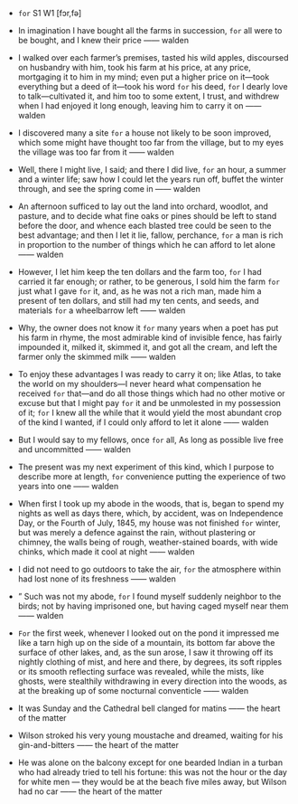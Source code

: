 - `for` S1 W1 [fɔr,fə]



-  In imagination I have bought all the farms in succession, `for` all were to be bought, and I knew their price —— walden

-  I walked over each farmer’s premises, tasted his wild apples, discoursed on husbandry with him, took his farm at his price, at any price, mortgaging it to him in my mind; even put a higher price on it﻿—took everything but a deed of it﻿—took his word `for` his deed, `for` I dearly love to talk﻿—cultivated it, and him too to some extent, I trust, and withdrew when I had enjoyed it long enough, leaving him to carry it on —— walden

-  I discovered many a site `for` a house not likely to be soon improved, which some might have thought too far from the village, but to my eyes the village was too far from it —— walden

-  Well, there I might live, I said; and there I did live, `for` an hour, a summer and a winter life; saw how I could let the years run off, buffet the winter through, and see the spring come in —— walden

-  An afternoon sufficed to lay out the land into orchard, woodlot, and pasture, and to decide what fine oaks or pines should be left to stand before the door, and whence each blasted tree could be seen to the best advantage; and then I let it lie, fallow, perchance, `for` a man is rich in proportion to the number of things which he can afford to let alone —— walden

-  However, I let him keep the ten dollars and the farm too, `for` I had carried it far enough; or rather, to be generous, I sold him the farm `for` just what I gave `for` it, and, as he was not a rich man, made him a present of ten dollars, and still had my ten cents, and seeds, and materials `for` a wheelbarrow left —— walden

-  Why, the owner does not know it `for` many years when a poet has put his farm in rhyme, the most admirable kind of invisible fence, has fairly impounded it, milked it, skimmed it, and got all the cream, and left the farmer only the skimmed milk —— walden

-  To enjoy these advantages I was ready to carry it on; like Atlas, to take the world on my shoulders﻿—I never heard what compensation he received `for` that﻿—and do all those things which had no other motive or excuse but that I might pay `for` it and be unmolested in my possession of it; `for` I knew all the while that it would yield the most abundant crop of the kind I wanted, if I could only afford to let it alone —— walden

-  But I would say to my fellows, once `for` all, As long as possible live free and uncommitted —— walden

- The present was my next experiment of this kind, which I purpose to describe more at length, `for` convenience putting the experience of two years into one —— walden

- When first I took up my abode in the woods, that is, began to spend my nights as well as days there, which, by accident, was on Independence Day, or the Fourth of July, 1845, my house was not finished `for` winter, but was merely a defence against the rain, without plastering or chimney, the walls being of rough, weather-stained boards, with wide chinks, which made it cool at night —— walden

-  I did not need to go outdoors to take the air, `for` the atmosphere within had lost none of its freshness —— walden

- ” Such was not my abode, `for` I found myself suddenly neighbor to the birds; not by having imprisoned one, but having caged myself near them —— walden

-  `For` the first week, whenever I looked out on the pond it impressed me like a tarn high up on the side of a mountain, its bottom far above the surface of other lakes, and, as the sun arose, I saw it throwing off its nightly clothing of mist, and here and there, by degrees, its soft ripples or its smooth reflecting surface was revealed, while the mists, like ghosts, were stealthily withdrawing in every direction into the woods, as at the breaking up of some nocturnal conventicle —— walden

-  It was Sunday and the Cathedral bell clanged for matins —— the heart of the matter

-  Wilson stroked his very young moustache and dreamed, waiting for his gin-and-bitters —— the heart of the matter

-  He was alone on the balcony except for one bearded Indian in a turban who had already tried to tell his fortune: this was not the hour or the day for white men — they would be at the beach five miles away, but Wilson had no car —— the heart of the matter
